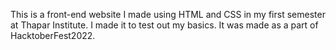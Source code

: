 This is a front-end website I made using HTML and CSS in my first semester at Thapar Institute.
I made it to test out my basics.
It was made as a part of HacktoberFest2022.
